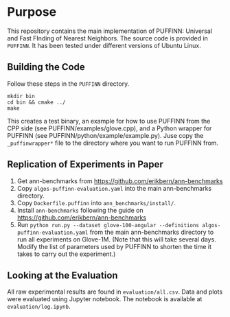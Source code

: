 # Purpose

This repository contains the main implementation of PUFFINN: Universal and Fast FInding of Nearest Neighbors. The source code is provided in `PUFFINN`. It has been tested under different versions of Ubuntu Linux.

## Building the Code

Follow these steps in the `PUFFINN` directory. 

```
mkdir bin
cd bin && cmake ../
make
```

This creates a test binary, an example for how to use PUFFINN from the CPP side (see PUFFINN/examples/glove.cpp), and a Python wrapper for PUFFINN (see PUFFINN/python/example/example.py). Juse copy the `_puffinwrapper*` file to the directory where you want to run PUFFINN from. 

## Replication of Experiments in Paper

1. Get ann-benchmarks from https://github.com/erikbern/ann-benchmarks
2. Copy `algos-puffinn-evaluation.yaml` into the main ann-benchmarks directory.
3. Copy `Dockerfile.puffinn` into `ann_benchmarks/install/`.
4. Install `ann-benchmarks` following the guide on https://github.com/erikbern/ann-benchmarks
5. Run `python run.py --dataset glove-100-angular --definitions algos-puffinn-evaluation.yaml` from the main ann-benchmarks directory to run all experiments on Glove-1M. (Note that this will take several days. Modify the list of parameters used by PUFFINN to shorten the time it takes to carry out the experiment.)

## Looking at the Evaluation

All raw experimental results are found in `evaluation/all.csv`. Data and plots were evaluated using Jupyter notebook. The notebook is available at `evaluation/log.ipynb`. 
